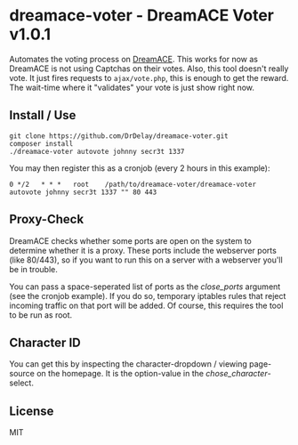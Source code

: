 # dreamace-voter - DreamACE Voter v1.0.1
Automates the voting process on [DreamACE](http://dreamace.org).
This works for now as DreamACE is not using Captchas on their votes.
Also, this tool doesn't really vote. It just fires requests to `ajax/vote.php`, this is enough to get the reward. The wait-time where it "validates" your vote is just show right now.

Install / Use
------
```
git clone https://github.com/DrDelay/dreamace-voter.git
composer install
./dreamace-voter autovote johnny secr3t 1337
```
You may then register this as a cronjob (every 2 hours in this example):
```
0 */2	* *	*	root	/path/to/dreamace-voter/dreamace-voter autovote johnny secr3t 1337 "" 80 443
```

Proxy-Check
------
DreamACE checks whether some ports are open on the system to determine whether it is a proxy. These ports include the webserver ports (like 80/443), so if you want to run this on a server with a webserver you'll be in trouble.

You can pass a space-seperated list of ports as the *close_ports* argument (see the cronjob example). If you do so, temporary iptables rules that reject incoming traffic on that port will be added. Of course, this requires the tool to be run as root.

Character ID
------
You can get this by inspecting the character-dropdown / viewing page-source on the homepage.
It is the option-value in the *chose_character*-select.

License
------
MIT
